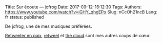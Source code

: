 Title: Sur écoute — jcfrog
Date: 2017-09-12-16:12:30
Tags: 
Authors: https://www.youtube.com/watch?v=iGHY_qhgEPo
Slug: nCcOh21ncB
Lang: fr
status: published

De jcfrog, une de mes musiques préférées.

[Retweeter en paix](https://www.youtube.com/watch?v=ksF58mNsFwY&index=1&list=PLADAA392CE9A5FED3),
[retweet](https://www.youtube.com/watch?v=gGIw0lNlBh8) et [the cloud](https://www.youtube.com/watch?v=yCb0kgnUXrk)
sont mes autres coups de cœur.
